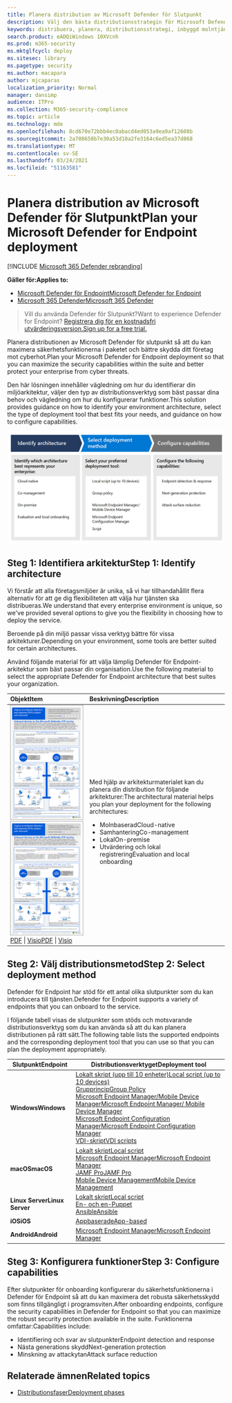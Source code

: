 ```yaml
---
title: Planera distribution av Microsoft Defender för Slutpunkt
description: Välj den bästa distributionsstrategin för Microsoft Defender för slutpunkten för din miljö
keywords: distribuera, planera, distributionsstrategi, inbyggd molntjänst, hantering, lokal, utvärdering, onboarding, lokal, grupprincip, gp, slutpunktsansvarig, mem
search.product: eADQiWindows 10XVcnh
ms.prod: m365-security
ms.mktglfcycl: deploy
ms.sitesec: library
ms.pagetype: security
ms.author: macapara
author: mjcaparas
localization_priority: Normal
manager: dansimp
audience: ITPro
ms.collection: M365-security-compliance
ms.topic: article
ms.technology: mde
ms.openlocfilehash: 8cd670e72bbb4ec0abacd4ed053a9ea9af12608b
ms.sourcegitcommit: 2a708650b7e30a53d10a2fe3164c6ed5ea37d868
ms.translationtype: MT
ms.contentlocale: sv-SE
ms.lasthandoff: 03/24/2021
ms.locfileid: "51163581"
---
```

# <a name="plan-your-microsoft-defender-for-endpoint-deployment"></a><span data-ttu-id="d6024-104">Planera distribution av Microsoft Defender för Slutpunkt</span><span class="sxs-lookup"><span data-stu-id="d6024-104">Plan your Microsoft Defender for Endpoint deployment</span></span> 

[!INCLUDE [Microsoft 365 Defender rebranding](../../includes/microsoft-defender.md)]

<span data-ttu-id="d6024-105">**Gäller för:**</span><span class="sxs-lookup"><span data-stu-id="d6024-105">**Applies to:**</span></span>
- [<span data-ttu-id="d6024-106">Microsoft Defender för Endpoint</span><span class="sxs-lookup"><span data-stu-id="d6024-106">Microsoft Defender for Endpoint</span></span>](https://go.microsoft.com/fwlink/p/?linkid=2154037)
- [<span data-ttu-id="d6024-107">Microsoft 365 Defender</span><span class="sxs-lookup"><span data-stu-id="d6024-107">Microsoft 365 Defender</span></span>](https://go.microsoft.com/fwlink/?linkid=2118804)

><span data-ttu-id="d6024-108">Vill du använda Defender för Slutpunkt?</span><span class="sxs-lookup"><span data-stu-id="d6024-108">Want to experience Defender for Endpoint?</span></span> [<span data-ttu-id="d6024-109">Registrera dig för en kostnadsfri utvärderingsversion.</span><span class="sxs-lookup"><span data-stu-id="d6024-109">Sign up for a free trial.</span></span>](https://www.microsoft.com/microsoft-365/windows/microsoft-defender-atp?ocid=docs-wdatp-secopsdashboard-abovefoldlink) 


<span data-ttu-id="d6024-110">Planera distributionen av Microsoft Defender för slutpunkt så att du kan maximera säkerhetsfunktionerna i paketet och bättre skydda ditt företag mot cyberhot.</span><span class="sxs-lookup"><span data-stu-id="d6024-110">Plan your Microsoft Defender for Endpoint deployment so that you can maximize the security capabilities within the suite and better protect your enterprise from cyber threats.</span></span>


<span data-ttu-id="d6024-111">Den här lösningen innehåller vägledning om hur du identifierar din miljöarkitektur, väljer den typ av distributionsverktyg som bäst passar dina behov och vägledning om hur du konfigurerar funktioner.</span><span class="sxs-lookup"><span data-stu-id="d6024-111">This solution provides guidance on how to identify your environment architecture, select the type of deployment tool that best fits your needs, and guidance on how to configure capabilities.</span></span>


![Bild av distributionsflöde](images/deployment-guide-plan.png)


## <a name="step-1-identify-architecture"></a><span data-ttu-id="d6024-113">Steg 1: Identifiera arkitektur</span><span class="sxs-lookup"><span data-stu-id="d6024-113">Step 1: Identify architecture</span></span>
<span data-ttu-id="d6024-114">Vi förstår att alla företagsmiljöer är unika, så vi har tillhandahållit flera alternativ för att ge dig flexibiliteten att välja hur tjänsten ska distribueras.</span><span class="sxs-lookup"><span data-stu-id="d6024-114">We understand that every enterprise environment is unique, so we've provided several options to give you the flexibility in choosing how to deploy the service.</span></span>

<span data-ttu-id="d6024-115">Beroende på din miljö passar vissa verktyg bättre för vissa arkitekturer.</span><span class="sxs-lookup"><span data-stu-id="d6024-115">Depending on your environment, some tools are better suited for certain architectures.</span></span> 

<span data-ttu-id="d6024-116">Använd följande material för att välja lämplig Defender för Endpoint-arkitektur som bäst passar din organisation.</span><span class="sxs-lookup"><span data-stu-id="d6024-116">Use the following material to select the appropriate Defender for Endpoint architecture that best suites your organization.</span></span>

| <span data-ttu-id="d6024-117">Objekt</span><span class="sxs-lookup"><span data-stu-id="d6024-117">Item</span></span> | <span data-ttu-id="d6024-118">Beskrivning</span><span class="sxs-lookup"><span data-stu-id="d6024-118">Description</span></span> |
|:-----|:-----|
|<span data-ttu-id="d6024-119">[![Thumb-bild för Defender för slutpunktsdistributionsstrategi](images/mdatp-deployment-strategy.png)](https://github.com/MicrosoftDocs/microsoft-365-docs/raw/public/microsoft-365/security/defender-endpoint/downloads/mdatp-deployment-strategy.pdf)</span><span class="sxs-lookup"><span data-stu-id="d6024-119">[![Thumb image for Defender for Endpoint deployment strategy](images/mdatp-deployment-strategy.png)](https://github.com/MicrosoftDocs/microsoft-365-docs/raw/public/microsoft-365/security/defender-endpoint/downloads/mdatp-deployment-strategy.pdf)</span></span><br/> <span data-ttu-id="d6024-120">[PDF](https://github.com/MicrosoftDocs/microsoft-365-docs/raw/public/microsoft-365/security/defender-endpoint/downloads/mdatp-deployment-strategy.pdf)  \| [Visio](https://github.com/MicrosoftDocs/microsoft-365-docs/raw/public/microsoft-365/security/defender-endpoint/downloads/mdatp-deployment-strategy.vsdx)</span><span class="sxs-lookup"><span data-stu-id="d6024-120">[PDF](https://github.com/MicrosoftDocs/microsoft-365-docs/raw/public/microsoft-365/security/defender-endpoint/downloads/mdatp-deployment-strategy.pdf)  \| [Visio](https://github.com/MicrosoftDocs/microsoft-365-docs/raw/public/microsoft-365/security/defender-endpoint/downloads/mdatp-deployment-strategy.vsdx)</span></span> | <span data-ttu-id="d6024-121">Med hjälp av arkitekturmaterialet kan du planera din distribution för följande arkitekturer:</span><span class="sxs-lookup"><span data-stu-id="d6024-121">The architectural material helps you plan your deployment for the following architectures:</span></span> <ul><li> <span data-ttu-id="d6024-122">Molnbaserad</span><span class="sxs-lookup"><span data-stu-id="d6024-122">Cloud-native</span></span> </li><li> <span data-ttu-id="d6024-123">Samhantering</span><span class="sxs-lookup"><span data-stu-id="d6024-123">Co-management</span></span> </li><li> <span data-ttu-id="d6024-124">Lokal</span><span class="sxs-lookup"><span data-stu-id="d6024-124">On-premise</span></span></li><li><span data-ttu-id="d6024-125">Utvärdering och lokal registrering</span><span class="sxs-lookup"><span data-stu-id="d6024-125">Evaluation and local onboarding</span></span></li>



## <a name="step-2-select-deployment-method"></a><span data-ttu-id="d6024-126">Steg 2: Välj distributionsmetod</span><span class="sxs-lookup"><span data-stu-id="d6024-126">Step 2: Select deployment method</span></span>
<span data-ttu-id="d6024-127">Defender för Endpoint har stöd för ett antal olika slutpunkter som du kan introducera till tjänsten.</span><span class="sxs-lookup"><span data-stu-id="d6024-127">Defender for Endpoint supports a variety of endpoints that you can onboard to the service.</span></span> 

<span data-ttu-id="d6024-128">I följande tabell visas de slutpunkter som stöds och motsvarande distributionsverktyg som du kan använda så att du kan planera distributionen på rätt sätt.</span><span class="sxs-lookup"><span data-stu-id="d6024-128">The following table lists the supported endpoints and the corresponding deployment tool that you can use so that you can plan the deployment appropriately.</span></span>

| <span data-ttu-id="d6024-129">Slutpunkt</span><span class="sxs-lookup"><span data-stu-id="d6024-129">Endpoint</span></span>     | <span data-ttu-id="d6024-130">Distributionsverktyget</span><span class="sxs-lookup"><span data-stu-id="d6024-130">Deployment tool</span></span>                       |
|--------------|------------------------------------------|
| <span data-ttu-id="d6024-131">**Windows**</span><span class="sxs-lookup"><span data-stu-id="d6024-131">**Windows**</span></span>  |  [<span data-ttu-id="d6024-132">Lokalt skript (upp till 10 enheter)</span><span class="sxs-lookup"><span data-stu-id="d6024-132">Local script (up to 10 devices)</span></span>](configure-endpoints-script.md) <br>  [<span data-ttu-id="d6024-133">Grupprincip</span><span class="sxs-lookup"><span data-stu-id="d6024-133">Group Policy</span></span>](configure-endpoints-gp.md) <br>  [<span data-ttu-id="d6024-134">Microsoft Endpoint Manager/Mobile Device Manager</span><span class="sxs-lookup"><span data-stu-id="d6024-134">Microsoft Endpoint Manager/ Mobile Device Manager</span></span>](configure-endpoints-mdm.md) <br>   [<span data-ttu-id="d6024-135">Microsoft Endpoint Configuration Manager</span><span class="sxs-lookup"><span data-stu-id="d6024-135">Microsoft Endpoint Configuration Manager</span></span>](configure-endpoints-sccm.md) <br> [<span data-ttu-id="d6024-136">VDI-skript</span><span class="sxs-lookup"><span data-stu-id="d6024-136">VDI scripts</span></span>](configure-endpoints-vdi.md)   |
| <span data-ttu-id="d6024-137">**macOS**</span><span class="sxs-lookup"><span data-stu-id="d6024-137">**macOS**</span></span>    | [<span data-ttu-id="d6024-138">Lokalt skript</span><span class="sxs-lookup"><span data-stu-id="d6024-138">Local script</span></span>](mac-install-manually.md) <br> [<span data-ttu-id="d6024-139">Microsoft Endpoint Manager</span><span class="sxs-lookup"><span data-stu-id="d6024-139">Microsoft Endpoint Manager</span></span>](mac-install-with-intune.md) <br> [<span data-ttu-id="d6024-140">JAMF Pro</span><span class="sxs-lookup"><span data-stu-id="d6024-140">JAMF Pro</span></span>](mac-install-with-jamf.md) <br> [<span data-ttu-id="d6024-141">Mobile Device Management</span><span class="sxs-lookup"><span data-stu-id="d6024-141">Mobile Device Management</span></span>](mac-install-with-other-mdm.md) |
| <span data-ttu-id="d6024-142">**Linux Server**</span><span class="sxs-lookup"><span data-stu-id="d6024-142">**Linux Server**</span></span> | [<span data-ttu-id="d6024-143">Lokalt skript</span><span class="sxs-lookup"><span data-stu-id="d6024-143">Local script</span></span>](linux-install-manually.md) <br> [<span data-ttu-id="d6024-144">En- och en-</span><span class="sxs-lookup"><span data-stu-id="d6024-144">Puppet</span></span>](linux-install-with-puppet.md) <br> [<span data-ttu-id="d6024-145">Ansible</span><span class="sxs-lookup"><span data-stu-id="d6024-145">Ansible</span></span>](linux-install-with-ansible.md)|
| <span data-ttu-id="d6024-146">**iOS**</span><span class="sxs-lookup"><span data-stu-id="d6024-146">**iOS**</span></span>      | [<span data-ttu-id="d6024-147">Appbaserade</span><span class="sxs-lookup"><span data-stu-id="d6024-147">App-based</span></span>](ios-install.md)                                |
| <span data-ttu-id="d6024-148">**Android**</span><span class="sxs-lookup"><span data-stu-id="d6024-148">**Android**</span></span>  | [<span data-ttu-id="d6024-149">Microsoft Endpoint Manager</span><span class="sxs-lookup"><span data-stu-id="d6024-149">Microsoft Endpoint Manager</span></span>](android-intune.md)               | 



## <a name="step-3-configure-capabilities"></a><span data-ttu-id="d6024-150">Steg 3: Konfigurera funktioner</span><span class="sxs-lookup"><span data-stu-id="d6024-150">Step 3: Configure capabilities</span></span>
<span data-ttu-id="d6024-151">Efter slutpunkter för onboarding konfigurerar du säkerhetsfunktionerna i Defender för Endpoint så att du kan maximera det robusta säkerhetsskydd som finns tillgängligt i programsviten.</span><span class="sxs-lookup"><span data-stu-id="d6024-151">After onboarding endpoints, configure the security capabilities in Defender for Endpoint so that you can maximize the robust security protection available in the suite.</span></span> <span data-ttu-id="d6024-152">Funktionerna omfattar:</span><span class="sxs-lookup"><span data-stu-id="d6024-152">Capabilities include:</span></span>

- <span data-ttu-id="d6024-153">Identifiering och svar av slutpunkter</span><span class="sxs-lookup"><span data-stu-id="d6024-153">Endpoint detection and response</span></span>
- <span data-ttu-id="d6024-154">Nästa generations skydd</span><span class="sxs-lookup"><span data-stu-id="d6024-154">Next-generation protection</span></span>
- <span data-ttu-id="d6024-155">Minskning av attackytan</span><span class="sxs-lookup"><span data-stu-id="d6024-155">Attack surface reduction</span></span>


  
## <a name="related-topics"></a><span data-ttu-id="d6024-156">Relaterade ämnen</span><span class="sxs-lookup"><span data-stu-id="d6024-156">Related topics</span></span>
- [<span data-ttu-id="d6024-157">Distributionsfaser</span><span class="sxs-lookup"><span data-stu-id="d6024-157">Deployment phases</span></span>](deployment-phases.md)
